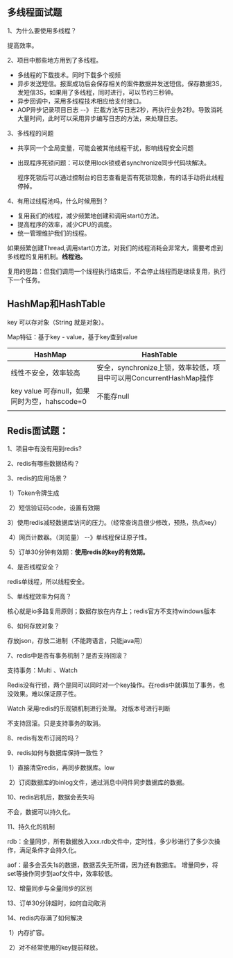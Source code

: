 ## 多线程面试题

1、为什么要使用多线程？

提高效率。

2、项目中那些地方用到了多线程。

- 多线程的下载技术。同时下载多个视频
- 异步发送短信。报案成功后会保存相关的案件数据并发送短信。保存数据3S，发短信3S，如果用了多线程，同时进行，可以节约三秒钟。
- 异步回调中，采用多线程技术相应给支付接口。
- AOP异步记录项目日志 --》 拦截方法写日志2秒，再执行业务2秒。导致消耗大量时间，此时可以采用异步编写日志的方法，来处理日志。

3、多线程的问题

- ​	共享同一个全局变量，可能会被其他线程干扰，影响线程安全问题

- ​	出现程序死锁问题：可以使用lock锁或者synchronize同步代码块解决。

  程序死锁后可以通过控制台的日志查看是否有死锁现象，有的话手动将此线程停掉。

4、有用过线程池吗，什么时候用到？

- 复用我们的线程，减少频繁地创建和调用start()方法。
- 提高程序的效率，减少CPU的调度。
- 统一管理维护我们的线程。



如果频繁创建Thread,调用start()方法，对我们的线程消耗会非常大，需要考虑到多线程的复用机制。**线程池。**

复用的思路：但我们调用一个线程执行结束后，不会停止线程而是继续复用，执行下一个任务。



## HashMap和HashTable



key 可以存对象（String 就是对象）。

Map特征：基于key - value，基于key查到value

| HashMap                                      | HashTable                                                    |
| -------------------------------------------- | ------------------------------------------------------------ |
| 线性不安全，效率较高                         | 安全，synchronize上锁，效率较低，项目中可以用ConcurrentHashMap操作 |
| key value 可存null，如果同时为空，hahscode=0 | 不能存null                                                   |
|                                              |                                                              |



## Redis面试题：

1、项目中有没有用到redis?

2、redis有哪些数据结构？

3、redis的应用场景？

​	1）Token令牌生成

​	2）短信验证码code，设置有效期

​	3）使用redis减轻数据库访问的压力。（经常查询且很少修改，预热，热点key）

​	4）网页计数器。（浏览量） --》单线程保证原子性。

​	5）订单30分钟有效期：**使用redis的key的有效期。**

4、是否线程安全？

redis单线程，所以线程安全。

5、单线程效率为何高？

核心就是io多路复用原则；数据存放在内存上；redis官方不支持windows版本

6、如何存放对象？

存放json，存放二进制（不能跨语言，只能java用）

7、redis中是否有事务机制？是否支持回滚？

支持事务：Multi 、Watch 

Redis没有行锁，两个是同可以同时对一个key操作。在redis中就i算加了事务，也没效果。难以保证原子性。

Watch 采用redis的乐观锁机制进行处理。 对版本号进行判断

不支持回滚。只是支持事务的取消。

8、redis有发布订阅的吗？

9、redis如何与数据库保持一致性？

​	1）直接清空redis，再同步数据库。low

​	2）订阅数据库的binlog文件，通过消息中间件同步数据库的数据。

10、redis宕机后，数据会丢失吗

不会，数据可以持久化。

11、持久化的机制

rdb：全量同步，所有数据放入xxx.rdb文件中，定时性，多少秒进行了多少次操作，满足条件才会持久化。

aof：最多会丢失1s的数据，数据丢失无所谓，因为还有数据库。  增量同步，将set等操作同步到aof文件中，效率较低。

12、增量同步与全量同步的区别

13、订单30分钟超时，如何自动取消

14、redis内存满了如何解决

​	1）内存扩容。

​	2）对不经常使用的key提前释放。